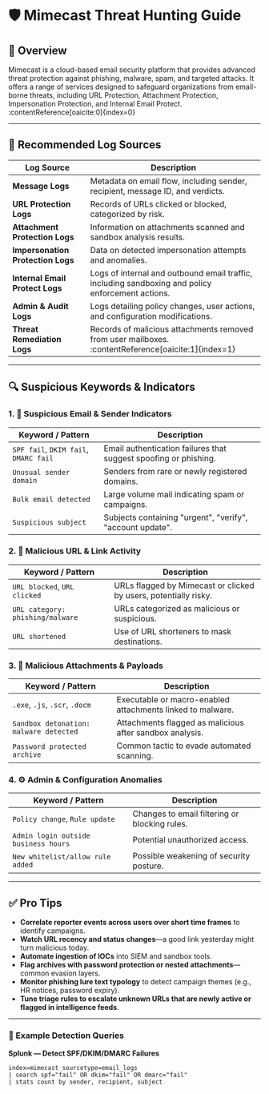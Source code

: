 # 🛡️ Mimecast Threat Hunting Guide

## 📌 Overview

Mimecast is a cloud-based email security platform that provides advanced threat protection against phishing, malware, spam, and targeted attacks. It offers a range of services designed to safeguard organizations from email-borne threats, including URL Protection, Attachment Protection, Impersonation Protection, and Internal Email Protect. :contentReference[oaicite:0]{index=0}

---

## 📂 Recommended Log Sources

| Log Source                          | Description |
|-------------------------------------|-------------|
| **Message Logs**                    | Metadata on email flow, including sender, recipient, message ID, and verdicts. |
| **URL Protection Logs**             | Records of URLs clicked or blocked, categorized by risk. |
| **Attachment Protection Logs**      | Information on attachments scanned and sandbox analysis results. |
| **Impersonation Protection Logs**   | Data on detected impersonation attempts and anomalies. |
| **Internal Email Protect Logs**     | Logs of internal and outbound email traffic, including sandboxing and policy enforcement actions. |
| **Admin & Audit Logs**              | Logs detailing policy changes, user actions, and configuration modifications. |
| **Threat Remediation Logs**         | Records of malicious attachments removed from user mailboxes. :contentReference[oaicite:1]{index=1} |

---

## 🔍 Suspicious Keywords & Indicators

### 1. 📨 Suspicious Email & Sender Indicators

| Keyword / Pattern                   | Description |
|-------------------------------------|-------------|
| `SPF fail`, `DKIM fail`, `DMARC fail` | Email authentication failures that suggest spoofing or phishing. |
| `Unusual sender domain`             | Senders from rare or newly registered domains. |
| `Bulk email detected`               | Large volume mail indicating spam or campaigns. |
| `Suspicious subject`                | Subjects containing "urgent", "verify", "account update". |

### 2. 🔗 Malicious URL & Link Activity

| Keyword / Pattern                   | Description |
|-------------------------------------|-------------|
| `URL blocked`, `URL clicked`        | URLs flagged by Mimecast or clicked by users, potentially risky. |
| `URL category: phishing/malware`    | URLs categorized as malicious or suspicious. |
| `URL shortened`                     | Use of URL shorteners to mask destinations. |

### 3. 📎 Malicious Attachments & Payloads

| Keyword / Pattern                   | Description |
|-------------------------------------|-------------|
| `.exe`, `.js`, `.scr`, `.docm`      | Executable or macro-enabled attachments linked to malware. |
| `Sandbox detonation: malware detected` | Attachments flagged as malicious after sandbox analysis. |
| `Password protected archive`        | Common tactic to evade automated scanning. |

### 4. ⚙️ Admin & Configuration Anomalies

| Keyword / Pattern                   | Description |
|-------------------------------------|-------------|
| `Policy change`, `Rule update`      | Changes to email filtering or blocking rules. |
| `Admin login outside business hours` | Potential unauthorized access. |
| `New whitelist/allow rule added`    | Possible weakening of security posture. |

---

## ✅ Pro Tips

- **Correlate reporter events across users over short time frames** to identify campaigns.
- **Watch URL recency and status changes**—a good link yesterday might turn malicious today.
- **Automate ingestion of IOCs** into SIEM and sandbox tools.
- **Flag archives with password protection or nested attachments**—common evasion layers.
- **Monitor phishing lure text typology** to detect campaign themes (e.g., HR notices, password expiry).
- **Tune triage rules to escalate unknown URLs that are newly active or flagged in intelligence feeds**.

---

### 🔧 Example Detection Queries

**Splunk — Detect SPF/DKIM/DMARC Failures**  
```spl
index=mimecast sourcetype=email_logs
| search spf="fail" OR dkim="fail" OR dmarc="fail"
| stats count by sender, recipient, subject
